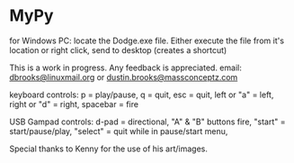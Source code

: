 # MyPy
for Windows PC: locate the Dodge.exe file. Either execute the file from it's location or right click, send to desktop (creates a shortcut)

This is a work in progress. Any feedback is appreciated.
email: dbrooks@linuxmail.org or dustin.brooks@massconceptz.com

keyboard controls:
p = play/pause,
q = quit,
esc = quit,
left or "a" = left,
right or "d" = right,
spacebar = fire

USB Gampad controls:
d-pad = directional,
"A" & "B" buttons fire,
"start" = start/pause/play,
"select" = quit while in pause/start menu,

Special thanks to Kenny for the use of his art/images.
